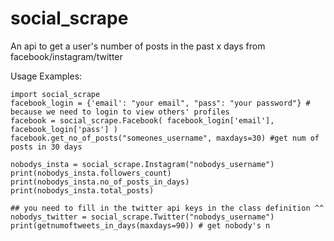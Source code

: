 # social_scrape
An api to get a user's number of posts in the past x days from facebook/instagram/twitter


Usage Examples:
    
    import social_scrape
    facebook_login = {'email': "your email", "pass": "your password"} # because we need to login to view others' profiles
    facebook = social_scrape.Facebook( facebook_login['email'], facebook_login['pass'] )
    facebook.get_no_of_posts("someones_username", maxdays=30) #get num of posts in 30 days

    nobodys_insta = social_scrape.Instagram("nobodys_username")
    print(nobodys_insta.followers_count)
    print(nobodys_insta.no_of_posts_in_days)
    print(nobodys_insta.total_posts)

    ## you need to fill in the twitter api keys in the class definition ^^
    nobodys_twitter = social_scrape.Twitter("nobodys_username")
    print(getnumoftweets_in_days(maxdays=90)) # get nobody's n
